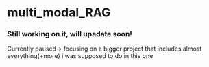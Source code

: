 # multi_modal_RAG

### Still working on it, will upadate soon!

Currently paused-> focusing on a bigger project that includes almost everything(+more) i was supposed to do in this one
